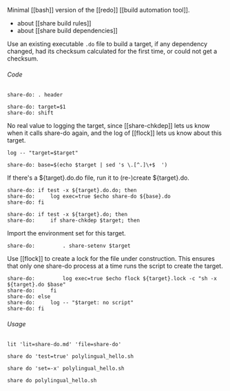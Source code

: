 Minimal [[bash]] version of the [[redo]] [[build automation tool]].
- about [[share build rules]]
- about [[share build dependencies]]

Use an existing executable `.do` file to build a target, if any dependency changed, had its checksum calculated for the first time, or could not get a checksum.

###### Code

	share-do: . header

	share-do: target=$1
	share-do: shift

No real value to logging the target, since [[share-chkdep]] lets us know when it calls share-do again, and the log of [[flock]] lets us know about this target.

	log -- "target=$target"

	share-do: base=$(echo $target | sed 's \.[^.]\+$  ')

If there's a ${target}.do.do file, run it to (re-)create ${target}.do.

	share-do: if test -x ${target}.do.do; then
	share-do:     log exec=true $echo share-do ${base}.do
	share-do: fi

	share-do: if test -x ${target}.do; then
	share-do:     if share-chkdep $target; then

Import the environment set for this target.

	share-do:         . share-setenv $target

Use [[flock]] to create a lock for the file under construction.  This ensures that only one share-do process at a time runs the script to create the target.

	share-do:         log exec=true $echo flock ${target}.lock -c "sh -x ${target}.do $base" 
	share-do:     fi
	share-do: else
	share-do:     log -- "$target: no script"
	share-do: fi

###### Usage

	lit 'lit=share-do.md' 'file=share-do'

	share do 'test=true' polylingual_hello.sh

	share do 'set=-x' polylingual_hello.sh

	share do polylingual_hello.sh
